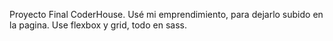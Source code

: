 Proyecto Final CoderHouse. Usé mi emprendimiento, para dejarlo subido en la pagina.
Use flexbox y grid, todo en sass.
